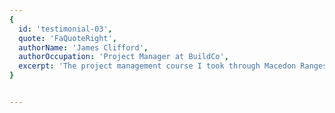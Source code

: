 ```yaml
---
{
  id: 'testimonial-03',
  quote: 'FaQuoteRight',
  authorName: 'James Clifford',
  authorOccupation: 'Project Manager at BuildCo',
  excerpt: 'The project management course I took through Macedon Ranges Community Education was a game-changer. It not only improved my skills but also gave me valuable networking opportunities.'
}


---
```

